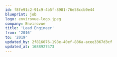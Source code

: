 ```yaml
---
id: f8fe91c2-91c9-4b5f-8981-76e58ccb0e44
blueprint: job
logo: envirovue-logo.jpeg
company: Envirovue
title: 'Lead Engineer'
from: '2016'
to: '2019'
updated_by: 2f816076-198e-40ef-886a-acee3367d3cf
updated_at: 1688927473
---
```

